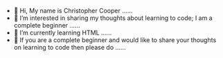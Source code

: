 - 👋 Hi, My name is Christopher Cooper ......
- 👀 I’m interested in sharing my thoughts about learning to code; I am a complete beginner ......
- 🌱 I’m currently learning HTML ......
- 💞️ If you are a complete beginner and would like to share your thoughts on learning to code then please do ......


<!---
ChrisHenryC/ChrisHenryC is a ✨ special ✨ repository because its `README.md` (this file) appears on your GitHub profile.
You can click the Preview link to take a look at your changes.
--->
